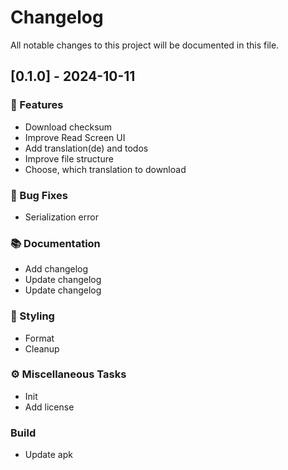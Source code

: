 # Changelog

All notable changes to this project will be documented in this file.

## [0.1.0] - 2024-10-11

### 🚀 Features

- Download checksum
- Improve Read Screen UI
- Add translation(de) and todos
- Improve file structure
- Choose, which translation to download

### 🐛 Bug Fixes

- Serialization error

### 📚 Documentation

- Add changelog
- Update changelog
- Update changelog

### 🎨 Styling

- Format
- Cleanup

### ⚙️ Miscellaneous Tasks

- Init
- Add license

### Build

- Update apk

<!-- generated by git-cliff -->
